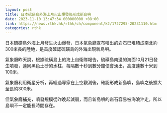 ```yaml
---
layout: post
title: 日本硫磺島外海上月火山爆發後形成新島嶼
date: 2023-11-10 13:47:34.000000000 +08:00
link: https://news.rthk.hk/rthk/ch/component/k2/1727295-20231110.htm
categories: rthk
---
```


日本硫磺島外海上月發生火山爆發，日本氣象廳宣布噴出的岩石已堆積成南北約300米長的陸地，是首度確認硫磺島的外海出現新島嶼。

氣象廳昨天說，根據硫磺島上的海上自衛隊報告，硫磺島南邊的海面10月21日發生噴發，連同黑色土砂的水柱，每隔數十秒到數分鐘便會湧出，高度達數十米到100米。

氣象廳利用衛星分析，再經過專家在上空觀測後，確認形成新島嶼，島嶼之後擴大至長約300米。

但氣象廳補充，噴發規模從昨晚起減弱，而且新島嶼的岩石容易被海浪沖走，所以島嶼不一定能長時間存在。
